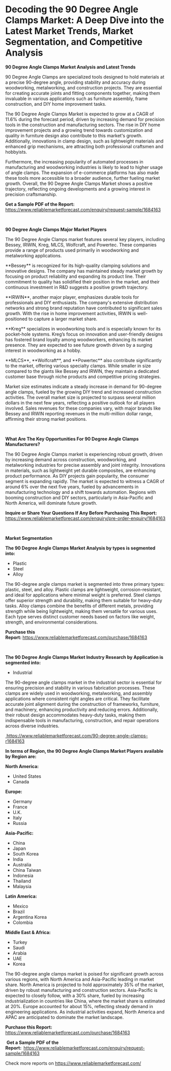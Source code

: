 <p><h1>Decoding the 90 Degree Angle Clamps Market: A Deep Dive into the Latest Market Trends, Market Segmentation, and Competitive Analysis</h1></p><p><strong>90 Degree Angle Clamps Market Analysis and Latest Trends</strong></p>
<p><p>90 Degree Angle Clamps are specialized tools designed to hold materials at a precise 90-degree angle, providing stability and accuracy during woodworking, metalworking, and construction projects. They are essential for creating accurate joints and fitting components together, making them invaluable in various applications such as furniture assembly, frame construction, and DIY home improvement tasks.</p><p>The 90 Degree Angle Clamps Market is expected to grow at a CAGR of 11.6% during the forecast period, driven by increasing demand for precision tools in the construction and manufacturing sectors. The rise in DIY home improvement projects and a growing trend towards customization and quality in furniture design also contribute to this market's growth. Additionally, innovations in clamp design, such as lightweight materials and enhanced grip mechanisms, are attracting both professional craftsmen and hobbyists.</p><p>Furthermore, the increasing popularity of automated processes in manufacturing and woodworking industries is likely to lead to higher usage of angle clamps. The expansion of e-commerce platforms has also made these tools more accessible to a broader audience, further fueling market growth. Overall, the 90 Degree Angle Clamps Market shows a positive trajectory, reflecting ongoing developments and a growing interest in precision craftsmanship.</p></p>
<p><strong>Get a Sample PDF of the Report:&nbsp;</strong> <a href="https://www.reliablemarketforecast.com/enquiry/request-sample/1684163?utm_campaign=1888&utm_medium=2&utm_source=Github&utm_content=ia&utm_term=30122024&utm_id=90-degree-angle-clamps">https://www.reliablemarketforecast.com/enquiry/request-sample/1684163</a></p>
<p>&nbsp;</p>
<p><strong>90 Degree Angle Clamps Major Market Players</strong></p>
<p><p>The 90 Degree Angle Clamps market features several key players, including Bessey, IRWIN, Kreg, MLCS, Wolfcraft, and Powertec. These companies provide a range of products used primarily in woodworking and metalworking applications.</p><p>**Bessey** is recognized for its high-quality clamping solutions and innovative designs. The company has maintained steady market growth by focusing on product reliability and expanding its product line. Their commitment to quality has solidified their position in the market, and their continuous investment in R&D suggests a positive growth trajectory.</p><p>**IRWIN**, another major player, emphasizes durable tools for professionals and DIY enthusiasts. The company's extensive distribution networks and strong brand reputation have contributed to significant sales growth. With the rise in home improvement activities, IRWIN is well-positioned to capture a larger market share.</p><p>**Kreg** specializes in woodworking tools and is especially known for its pocket-hole systems. Kreg’s focus on innovation and user-friendly designs has fostered brand loyalty among woodworkers, enhancing its market presence. They are expected to see future growth driven by a surging interest in woodworking as a hobby.</p><p>**MLCS**, **Wolfcraft**, and **Powertec** also contribute significantly to the market, offering various specialty clamps. While smaller in size compared to the giants like Bessey and IRWIN, they maintain a dedicated customer base through niche products and competitive pricing strategies.</p><p>Market size estimates indicate a steady increase in demand for 90-degree angle clamps, fueled by the growing DIY trend and increased construction activities. The overall market size is projected to surpass several million dollars in the next few years, reflecting a positive outlook for all players involved. Sales revenues for these companies vary, with major brands like Bessey and IRWIN reporting revenues in the multi-million dollar range, affirming their strong market positions.</p></p>
<p>&nbsp;</p>
<p><strong>What Are The Key Opportunities For 90 Degree Angle Clamps Manufacturers?</strong></p>
<p><p>The 90 Degree Angle Clamps market is experiencing robust growth, driven by increasing demand across construction, woodworking, and metalworking industries for precise assembly and joint integrity. Innovations in materials, such as lightweight yet durable composites, are enhancing product performance. As DIY projects gain popularity, the consumer segment is expanding rapidly. The market is expected to witness a CAGR of around 6% over the next five years, fueled by advancements in manufacturing technology and a shift towards automation. Regions with booming construction and DIY sectors, particularly in Asia-Pacific and North America, will dominate future growth.</p></p>
<p><strong>Inquire or Share Your Questions If Any Before Purchasing This Report:</strong> <a href="https://www.reliablemarketforecast.com/enquiry/pre-order-enquiry/1684163?utm_campaign=1888&utm_medium=2&utm_source=Github&utm_content=ia&utm_term=30122024&utm_id=90-degree-angle-clamps">https://www.reliablemarketforecast.com/enquiry/pre-order-enquiry/1684163</a></p>
<p>&nbsp;</p>
<p><strong>Market Segmentation</strong></p>
<p><strong>The 90 Degree Angle Clamps Market Analysis by types is segmented into:</strong></p>
<p><ul><li>Plastic</li><li>Steel</li><li>Alloy</li></ul></p>
<p><p>The 90-degree angle clamps market is segmented into three primary types: plastic, steel, and alloy. Plastic clamps are lightweight, corrosion-resistant, and ideal for applications where minimal weight is preferred. Steel clamps offer superior strength and durability, making them suitable for heavy-duty tasks. Alloy clamps combine the benefits of different metals, providing strength while being lightweight, making them versatile for various uses. Each type serves distinct customer needs based on factors like weight, strength, and environmental considerations.</p></p>
<p><strong>Purchase this Report:&nbsp;</strong><a href="https://www.reliablemarketforecast.com/purchase/1684163?utm_campaign=1888&utm_medium=2&utm_source=Github&utm_content=ia&utm_term=30122024&utm_id=90-degree-angle-clamps">https://www.reliablemarketforecast.com/purchase/1684163</a></p>
<p>&nbsp;</p>
<p><strong>The 90 Degree Angle Clamps Market Industry Research by Application is segmented into:</strong></p>
<p><ul><li>Industrial</li></ul></p>
<p><p>The 90-degree angle clamps market in the industrial sector is essential for ensuring precision and stability in various fabrication processes. These clamps are widely used in woodworking, metalworking, and assembly applications where consistent right angles are critical. They facilitate accurate joint alignment during the construction of frameworks, furniture, and machinery, enhancing productivity and reducing errors. Additionally, their robust design accommodates heavy-duty tasks, making them indispensable tools in manufacturing, construction, and repair operations across diverse industries.</p></p>
<p><a href="https://www.reliablemarketforecast.com/90-degree-angle-clamps-r1684163?utm_campaign=1888&utm_medium=2&utm_source=Github&utm_content=ia&utm_term=30122024&utm_id=90-degree-angle-clamps">&nbsp;https://www.reliablemarketforecast.com/90-degree-angle-clamps-r1684163</a></p>
<p><strong>In terms of Region, the 90 Degree Angle Clamps Market Players available by Region are:</strong></p>
<p>
    <p> <strong> North America: </strong>
        <ul>
            <li>United States</li>
            <li>Canada</li>
        </ul>
        </p> 
    <p> <strong> Europe: </strong>
        <ul>
            <li>Germany</li>
            <li>France</li>
            <li>U.K.</li>
            <li>Italy</li>
            <li>Russia</li>
        </ul>
        </p> 
    <p> <strong> Asia-Pacific: </strong>
        <ul>
            <li>China</li>
            <li>Japan</li>
            <li>South Korea</li>
            <li>India</li>
            <li>Australia</li>
            <li>China Taiwan</li>
            <li>Indonesia</li>
            <li>Thailand</li>
            <li>Malaysia</li>
        </ul>
        </p> 
    <p> <strong> Latin America: </strong>
        <ul>
            <li>Mexico</li>
            <li>Brazil</li>
            <li>Argentina Korea</li>
            <li>Colombia</li>
        </ul>
        </p> 
    <p> <strong> Middle East & Africa: </strong>
        <ul>
            <li>Turkey</li>
            <li>Saudi</li>
            <li>Arabia</li>
            <li>UAE</li>
            <li>Korea</li>
        </ul>
    </p>
    </p>
<p><p>The 90-degree angle clamps market is poised for significant growth across various regions, with North America and Asia-Pacific leading in market share. North America is projected to hold approximately 35% of the market, driven by robust manufacturing and construction sectors. Asia-Pacific is expected to closely follow, with a 30% share, fueled by increasing industrialization in countries like China, where the market share is estimated at 20%. Europe accounted for about 15%, reflecting steady demand in engineering applications. As industrial activities expand, North America and APAC are anticipated to dominate the market landscape.</p></p>
<p><strong>Purchase this Report: </strong><a href="https://www.reliablemarketforecast.com/purchase/1684163?utm_campaign=1888&utm_medium=2&utm_source=Github&utm_content=ia&utm_term=30122024&utm_id=90-degree-angle-clamps">https://www.reliablemarketforecast.com/purchase/1684163</a></p>
<p>&nbsp;<strong>Get a Sample PDF of the Report:&nbsp;&nbsp;</strong><a href="https://www.reliablemarketforecast.com/enquiry/request-sample/1684163?utm_campaign=1888&utm_medium=2&utm_source=Github&utm_content=ia&utm_term=30122024&utm_id=90-degree-angle-clamps">https://www.reliablemarketforecast.com/enquiry/request-sample/1684163</a></p>
<p><strong></strong></p>
<p>Check more reports on <a href="https://www.reliablemarketforecast.com/?utm_campaign=1888&utm_medium=2&utm_source=Github&utm_content=ia&utm_term=30122024&utm_id=90-degree-angle-clamps">https://www.reliablemarketforecast.com/</a></p>
